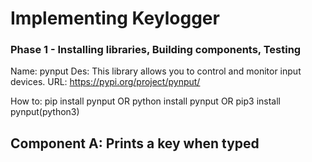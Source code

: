 # Implementing Keylogger

### Phase 1 - Installing libraries, Building components, Testing

Name: pynput
Des: This library allows you to control and monitor input devices.
URL: https://pypi.org/project/pynput/

How to: pip install pynput OR python install pynput OR pip3 install pynput(python3)

## Component A: Prints a key when typed
 

